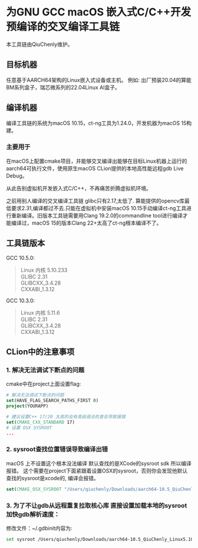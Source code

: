 # 为GNU GCC macOS 嵌入式C/C++开发预编译的交叉编译工具链
本工具链由QiuChenly维护。

## 目标机器
任意基于AARCH64架构的Linux嵌入式设备或主机。
例如: 出厂预装20.04的算能BM系列盒子，瑞芯微系列的22.04Linux AI盒子。

## 编译机器
编译工具链的系统为macOS 10.15，ct-ng工具为1.24.0，开发机器为macOS 15构建。

### 主要用于

在macOS上配置cmake项目，并能够交叉编译出能够在目标Linux机器上运行的aarch64可执行文件，使用原生macOS CLion提供的本地高性能远程gdb Live Debug。

从此告别虚拟机开发嵌入式C/C++，不再痛苦折腾虚拟机环境。

之前用别人编译的交叉编译工具链 glibc只有2.17,太低了.
算能提供的opencv库最低要求2.31,编译都过不去.只能在虚拟机中安装macOS 10.15手动编译ct-ng工具进行重新编译。旧版本工具链需要用Clang 19.2.0的commandline tool进行编译才能编译过，macOS 15的版本Clang 22+太高了ct-ng根本编译不了。

## 工具链版本
GCC 10.5.0:
> Linux 内核 5.10.233<br>
> GLIBC 2.31 <br>
> GLIBCXX_3.4.28 <br>
> CXXABI_1.3.12 <br>

GCC 10.3.0:
> Linux 内核 5.11.6<br>
> GLIBC 2.31 <br>
> GLIBCXX_3.4.28 <br>
> CXXABI_1.3.12 <br>

## CLion中的注意事项
### 1. 解决无法调试下断点的问题
cmake中在project上面设置flag:
```cmake
# 解决无法调试下断点的问题
set(HAVE_FLAG_SEARCH_PATHS_FIRST 0)
project(YOURAPP)

# 建议设置C++ 17/20 太高的会有高级语法检查会导致报错
set(CMAKE_CXX_STANDARD 17)
# 设置 OSX SYSROOT
...
```

### 2. sysroot查找位置错误导致编译出错
macOS 上不设置这个根本没法编译 默认查找的是XCode的sysroot sdk 所以编译报错。
这个需要在project下面紧跟着设置OSX的sysroot，否则你会发现他默认查找的sysroot是xcode的, 编译会报错。
```cmake
set(CMAKE_OSX_SYSROOT "/Users/qiuchenly/Downloads/aarch64-10.5_QiuChenly_Linux5.10.233_GLibc2.31-linux-gnu/aarch64-10.5_QiuChenly_Linux6.13_GLibc2.31-linux-gnu/sysroot")
```

### 3. 为了不让gdb从远程重复拉取核心库 直接设置加载本地的sysroot 加快gdb解析速度：
修改文件：~/.gdbinit内容为:
```bash
set sysroot /Users/qiuchenly/Downloads/aarch64-10.5_QiuChenly_Linux5.10.233_GLibc2.31-linux-gnu/aarch64-10.5_QiuChenly_Linux6.13_GLibc2.31-linux-gnu/sysroot
```